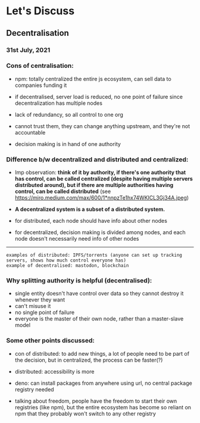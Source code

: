 # Let's Discuss
## Decentralisation
### 31st July, 2021


### Cons of centralisation:

- npm: totally centralized the entire js ecosystem, can sell data to companies funding it

- if decentralised, server load is reduced, no one point of failure since decentralization has multiple nodes

- lack of redundancy, so all control to one org

- cannot trust them, they can change anything upstream, and they're not accountable

- decision making is in hand of one authority


### Difference b/w decentralized and distributed and centralized: 

- Imp observation: **think of it by authority, if there's one authority that has control, can be called centralized (despite having multiple servers distributed around), but if there are multiple authorities having control, can be called distributed**
(see https://miro.medium.com/max/600/1*nnpzTe1hx74WKICL3Gj34A.jpeg)

- **A decentralized system is a subset of a distributed system.**

- for distributed, each node should have info about other nodes
- for decentralized, decision making is divided among nodes, and each node doesn't necessarily need info of other nodes

---

```
examples of distributed: IPFS/torrents (anyone can set up tracking servers, shows how much control everyone has)
example of decentralised: mastodon, blockchain
```

### Why splitting authority is helpful (decentralised): 

- single entity doesn't have control over data so they cannot destroy it whenever they want 
- can't misuse it
- no single point of failure
- everyone is the master of their own node, rather than a master-slave model 

### Some other points discussed:

- con of distributed: to add new things, a lot of people need to be part of the decision, but in centralized, the process can be faster(?)

- distributed: accessibility is more

- deno: can install packages from anywhere using url, no central package registry needed

- talking about freedom, people have the freedom to start their own registries (like npm), but the entire ecosystem has become so reliant on npm that they probably won't switch to any other registry
